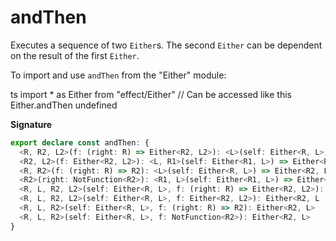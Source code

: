 # andThen

Executes a sequence of two `Either`s. The second `Either` can be dependent on the result of the first `Either`.

To import and use `andThen` from the "Either" module:

ts
import \* as Either from "effect/Either"
// Can be accessed like this
Either.andThen
undefined

**Signature**

```ts
export declare const andThen: {
  <R, R2, L2>(f: (right: R) => Either<R2, L2>): <L>(self: Either<R, L>) => Either<R2, L | L2>
  <R2, L2>(f: Either<R2, L2>): <L, R1>(self: Either<R1, L>) => Either<R2, L | L2>
  <R, R2>(f: (right: R) => R2): <L>(self: Either<R, L>) => Either<R2, L>
  <R2>(right: NotFunction<R2>): <R1, L>(self: Either<R1, L>) => Either<R2, L>
  <R, L, R2, L2>(self: Either<R, L>, f: (right: R) => Either<R2, L2>): Either<R2, L | L2>
  <R, L, R2, L2>(self: Either<R, L>, f: Either<R2, L2>): Either<R2, L | L2>
  <R, L, R2>(self: Either<R, L>, f: (right: R) => R2): Either<R2, L>
  <R, L, R2>(self: Either<R, L>, f: NotFunction<R2>): Either<R2, L>
}
```
